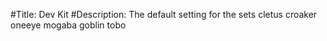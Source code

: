 #Title: Dev Kit
#Description: The default setting for the sets
cletus
croaker
oneeye
mogaba
goblin
tobo


